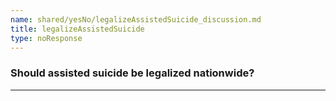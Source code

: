 ```yaml
---
name: shared/yesNo/legalizeAssistedSuicide_discussion.md
title: legalizeAssistedSuicide
type: noResponse
---
```


### Should assisted suicide be legalized nationwide?

---

